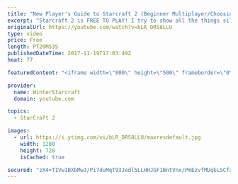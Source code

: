 ```yaml
---
title: "New Player's Guide to Starcraft 2 (Beginner Multiplayer/Choosing Race)"
excerpt: "Starcraft 2 is FREE TO PLAY! I try to show all the things silver league me wishes he had known in 2010!! Important Links (to outside resources): Sc2ReplayStats: https://sc2replaystats.com/ Team Liquid: http://www.teamliquid.net/ Reddit Resources: https://www.reddit.com/r/starcraft/wiki/related_reddits"
originalUrl: https://youtube.com/watch?v=bLR_DRS8LLU
type: video
price: Free
length: PT20M53S
publishedDateTime: 2017-11-19T17:03:49Z
heat: 77

featuredContent: "<iframe width=\"800\" height=\"500\" frameborder=\"0\" src=\"https://www.youtube.com/embed/bLR_DRS8LLU\" allow=\"accelerometer; autoplay; encrypted-media; gyroscope; picture-in-picture\" allowfullscreen></iframe>"

provider:
  name: WinterStarcraft
  domain: youtube.com

topics:
  - StarCraft 2

images:
  - url: https://i.ytimg.com/vi/bLR_DRS8LLU/maxresdefault.jpg
    width: 1280
    height: 720
    isCached: true

secured: "zX4+TIVw1BXbMwJ/Pi7duMqT93Jedl5LLHHJGF1BntVnx/PmEzvfMUqELSCfaWG1NAMMKop0qpC+FdVIzFrXRgq9YTvOrkkpnACWZyoz+lBbLz5a1er4TMu+R8UIJlf5wZq0Fbcuv1e8KFAcDKqZ6hTDUrDFA8XFGBeHBUTguR07y3yjbktopYEVCWLjz3vxjBVwkAmj6YSWRS9Xwsn7qFd0ZeGrX1LvmzdBX1mlnUezCAitEwqqbUQ+R3MvLwI9N19UyOOMOJySMr/vsDlKbFm44/kqeigCCQRFgxIZFfBIUXKFJlPTUuy3uE3xLfX3DLM2eVPrE5MRNQK+pzni1p4Avlgm4eZ0y2ah3zYlF+vB+7u7a/is38Hkn+InQWdhdkkZtfo3hv1hJTjNMxQSWgE3SkPNguWyXxLHsMdy/WKoKLZVk2jKzN13Hj9zF6Ma;GAOPlHhyxWqCZ5VTxCzRTQ=="
---
```


